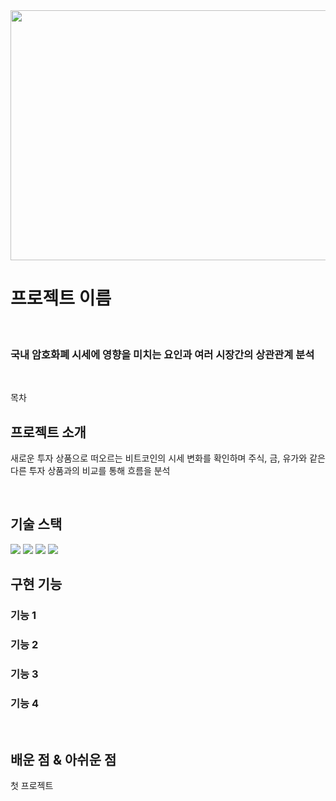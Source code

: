 <img width = 800 height = 400 align="center" src = "https://github.com/slagoon/Bitcoin-Analysis/assets/83450385/674f7a1c-0012-4594-945d-380d02722380">

# **프로젝트 이름**

<p align="center">
  <br>
  
  ### 국내 암호화폐 시세에 영향을 미치는 요인과 여러 시장간의 상관관계 분석
  
  <br>
</p>

목차

## 프로젝트 소개

<p align="justify">
새로운 투자 상품으로 떠오르는 비트코인의 시세 변화를 확인하며 주식, 금, 유가와 같은 다른 투자 상품과의 비교를 통해 흐름을 분석
</p>

<p align="center">
</p>

<br>

## 기술 스택
<img src="https://img.shields.io/badge/python-3776AB?style=for-the-badge&logo=python&logoColor=white">
<img src = "https://img.shields.io/badge/Matplotlib-%23ffffff.svg?style=for-the-badge&logo=Matplotlib&logoColor=black">
<img src = "https://img.shields.io/badge/pandas-%23150458.svg?style=for-the-badge&logo=pandas&logoColor=white">
<img src = "https://img.shields.io/badge/jupyter-%23FA0F00.svg?style=for-the-badge&logo=jupyter&logoColor=white">
<br>

## 구현 기능

### 기능 1

### 기능 2

### 기능 3

### 기능 4

<br>

## 배운 점 & 아쉬운 점

<p align="justify">
첫 프로젝트
</p>

<br>
